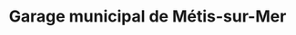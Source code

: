 ---
title: "Garage municipal de Métis-sur-Mer"
url: /metis-sur-mer/garage-municipal-de-metis-sur-mer/
shop: car repair
---